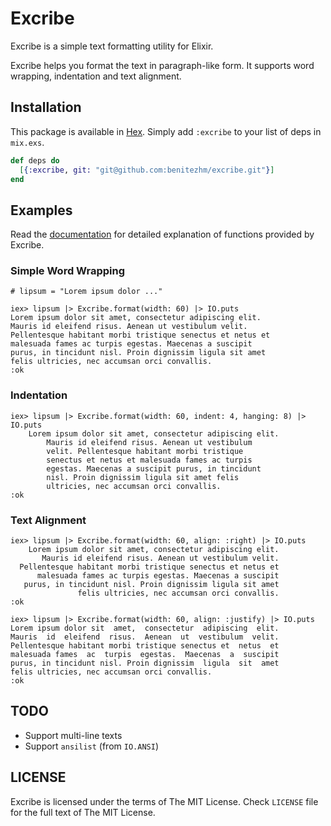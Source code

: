 # Excribe

Excribe is a simple text formatting utility for Elixir.

Excribe helps you format the text in paragraph-like form. It supports word
wrapping, indentation and text alignment.

## Installation

This package is available in [Hex](https://hex.pm/packages/excribe). Simply add
`:excribe` to your list of deps in `mix.exs`.

```elixir
def deps do
  [{:excribe, git: "git@github.com:benitezhm/excribe.git"}]
end
```

## Examples

Read the [documentation](https://hexdocs.pm/excribe) for detailed explanation
of functions provided by Excribe.

### Simple Word Wrapping

```
# lipsum = "Lorem ipsum dolor ..."

iex> lipsum |> Excribe.format(width: 60) |> IO.puts
Lorem ipsum dolor sit amet, consectetur adipiscing elit.
Mauris id eleifend risus. Aenean ut vestibulum velit.
Pellentesque habitant morbi tristique senectus et netus et
malesuada fames ac turpis egestas. Maecenas a suscipit
purus, in tincidunt nisl. Proin dignissim ligula sit amet
felis ultricies, nec accumsan orci convallis.
:ok
```

### Indentation

```
iex> lipsum |> Excribe.format(width: 60, indent: 4, hanging: 8) |> IO.puts
    Lorem ipsum dolor sit amet, consectetur adipiscing elit.
        Mauris id eleifend risus. Aenean ut vestibulum
        velit. Pellentesque habitant morbi tristique
        senectus et netus et malesuada fames ac turpis
        egestas. Maecenas a suscipit purus, in tincidunt
        nisl. Proin dignissim ligula sit amet felis
        ultricies, nec accumsan orci convallis.
:ok
```

### Text Alignment

```
iex> lipsum |> Excribe.format(width: 60, align: :right) |> IO.puts
    Lorem ipsum dolor sit amet, consectetur adipiscing elit.
       Mauris id eleifend risus. Aenean ut vestibulum velit.
  Pellentesque habitant morbi tristique senectus et netus et
      malesuada fames ac turpis egestas. Maecenas a suscipit
   purus, in tincidunt nisl. Proin dignissim ligula sit amet
               felis ultricies, nec accumsan orci convallis.
:ok

iex> lipsum |> Excribe.format(width: 60, align: :justify) |> IO.puts
Lorem ipsum dolor sit  amet,  consectetur  adipiscing  elit.
Mauris  id  eleifend  risus.  Aenean  ut  vestibulum  velit.
Pellentesque habitant morbi tristique senectus et  netus  et
malesuada fames  ac  turpis  egestas.  Maecenas  a  suscipit
purus, in tincidunt nisl. Proin dignissim  ligula  sit  amet
felis ultricies, nec accumsan orci convallis.
:ok
```

## TODO

* Support multi-line texts
* Support `ansilist` (from `IO.ANSI`)

## LICENSE

Excribe is licensed under the terms of The MIT License. Check `LICENSE` file for
the full text of The MIT License.
